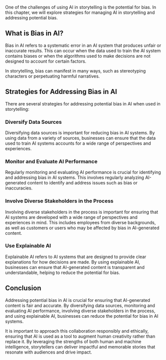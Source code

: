 

One of the challenges of using AI in storytelling is the potential for bias. In this chapter, we will explore strategies for managing AI in storytelling and addressing potential bias.

What is Bias in AI?
-------------------

Bias in AI refers to a systematic error in an AI system that produces unfair or inaccurate results. This can occur when the data used to train the AI system contains biases or when the algorithms used to make decisions are not designed to account for certain factors.

In storytelling, bias can manifest in many ways, such as stereotyping characters or perpetuating harmful narratives.

Strategies for Addressing Bias in AI
------------------------------------

There are several strategies for addressing potential bias in AI when used in storytelling:

### Diversify Data Sources

Diversifying data sources is important for reducing bias in AI systems. By using data from a variety of sources, businesses can ensure that the data used to train AI systems accounts for a wide range of perspectives and experiences.

### Monitor and Evaluate AI Performance

Regularly monitoring and evaluating AI performance is crucial for identifying and addressing bias in AI systems. This involves regularly analyzing AI-generated content to identify and address issues such as bias or inaccuracies.

### Involve Diverse Stakeholders in the Process

Involving diverse stakeholders in the process is important for ensuring that AI systems are developed with a wide range of perspectives and experiences in mind. This includes employees from diverse backgrounds, as well as customers or users who may be affected by bias in AI-generated content.

### Use Explainable AI

Explainable AI refers to AI systems that are designed to provide clear explanations for how decisions are made. By using explainable AI, businesses can ensure that AI-generated content is transparent and understandable, helping to reduce the potential for bias.

Conclusion
----------

Addressing potential bias in AI is crucial for ensuring that AI-generated content is fair and accurate. By diversifying data sources, monitoring and evaluating AI performance, involving diverse stakeholders in the process, and using explainable AI, businesses can reduce the potential for bias in AI systems.

It is important to approach this collaboration responsibly and ethically, ensuring that AI is used as a tool to augment human creativity rather than replace it. By leveraging the strengths of both human and machine intelligence, storytellers can deliver impactful and memorable stories that resonate with audiences and drive impact.
